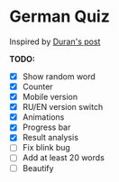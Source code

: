 # German Quiz

Inspired by [Duran's post](https://vk.com/wall-25336774_9795)

**TODO:**
- [x] Show random word
- [x] Counter
- [x] Mobile version
- [x] RU/EN version switch
- [x] Animations
- [x] Progress bar
- [x] Result analysis
- [ ] Fix blink bug
- [ ] Add at least 20 words
- [ ] Beautify
